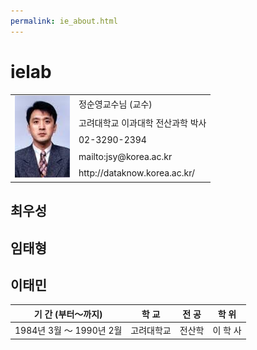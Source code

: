 ```yaml
---
permalink: ie_about.html
---
```



ielab
======

<table class="pure-table pure-table-horizontal">

<tbody>

<tr>

<td rowspan="5">
	<img src = "assets/images/jungsy.jpg">
</td>

<td>정순영교수님 (교수)</td>

</tr>

<tr>

<td>고려대학교 이과대학 전산과학 박사</td>

</tr>

<tr>

<td>02-3290-2394</td>

</tr>

<tr>

<td> mailto:jsy@korea.ac.kr </td>

</tr>

<tr>

<td> http://dataknow.korea.ac.kr/ </td>

</tr>

</tbody>

</table>

<table width="100%" class="pure-table pure-table-horizontal pure-table-striped">

<thead>

<tr>

<th>기 간 (부터～까지)</th>

<th>학 교</th>

<th>전 공</th>

<th>학 위</th>

</tr>

</thead>

<tbody>

<tr>

<td valign="middle" class="">1984년 3월 ～ 1990년 2월</td>

<td valign="middle" class="">고려대학교</td>

<td valign="middle" class="">전산학</td>

<td valign="middle" class="">이 학 사</td>

</tr>

## 최우성
## 임태형
## 이태민
